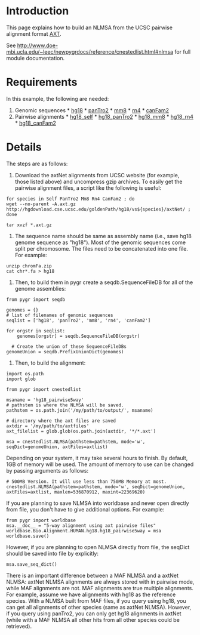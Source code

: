 # Introduction #
This page explains how to build an NLMSA from the UCSC pairwise alignment format [AXT](http://genome.ucsc.edu/goldenPath/help/axt.html).

See http://www.doe-mbi.ucla.edu/~leec/newpygrdocs/reference/cnestedlist.html#nlmsa for full module documentation.

# Requirements #
In this example, the following are needed:
  1. Genomic sequences
    * [hg18](http://hgdownload.cse.ucsc.edu/goldenPath/hg18/bigZips/chromFa.zip)
    * [panTro2](http://hgdownload.cse.ucsc.edu/goldenPath/panTro2/bigZips/chromFa.tar.gz)
    * [mm8](http://hgdownload.cse.ucsc.edu/goldenPath/mm8/bigZips/chromFa.tar.gz)
    * [rn4](http://hgdownload.cse.ucsc.edu/goldenPath/rn4/bigZips/chromFa.tar.gz)
    * [canFam2](http://hgdownload.cse.ucsc.edu/goldenPath/canFam2/bigZips/chromFa.tar.gz)
  1. Pairwise alignments
    * [hg18\_self](http://hgdownload.cse.ucsc.edu/goldenPath/hg18/vsSelf/axtNet/)
    * [hg18\_panTro2](http://hgdownload.cse.ucsc.edu/goldenPath/hg18/vsPanTro2/axtNet/)
    * [hg18\_mm8](http://hgdownload.cse.ucsc.edu/goldenPath/hg18/vsMm8/axtNet/)
    * [hg18\_rn4](http://hgdownload.cse.ucsc.edu/goldenPath/hg18/vsRn4/axtNet/)
    * [hg18\_canFam2](http://hgdownload.cse.ucsc.edu/goldenPath/hg18/vsCanFam2/axtNet/)

# Details #
The steps are as follows:
  1. Download the axtNet alignments from UCSC website (for example, those listed above) and uncompress gzip archives. To easily get the pairwise alignment files, a script like the following is useful:
```
for species in Self PanTro2 Mm8 Rn4 CanFam2 ; do
wget --no-parent -A.axt.gz http://hgdownload.cse.ucsc.edu/goldenPath/hg18/vs${species}/axtNet/ ;
done

tar xvzf *.axt.gz
```
  1. The sequence name should be same as assembly name (i.e., save hg18 genome sequence as "hg18"). Most of the genomic sequences come split per chromosome. The files need to be concatenated into one file. For example:
```
unzip chromFa.zip
cat chr*.fa > hg18
```
  1. Then, to build them in pygr create a seqdb.SequenceFileDB for all of the genome assemblies:
```
from pygr import seqdb

genomes = {}
# list of filenames of genomic sequences
seqlist = ['hg18', 'panTro2', 'mm8', 'rn4', 'canFam2']

for orgstr in seqlist:
    genomes[orgstr] = seqdb.SequenceFileDB(orgstr)

  # Create the union of these SequenceFileDBs
genomeUnion = seqdb.PrefixUnionDict(genomes)
```
  1. Then, to build the alignment:
```
import os.path
import glob

from pygr import cnestedlist

msaname = 'hg18_pairwise5way'
# pathstem is where the NLMSA will be saved. 
pathstem = os.path.join('/my/path/to/output/', msaname)

# directory where the axt files are saved
axtdir = '/my/path/to/axtfiles'
axt_filelist = glob.glob(os.path.join(axtdir, '*/*.axt')

msa = cnestedlist.NLMSA(pathstem=pathstem, mode='w', seqDict=genomeUnion, axtFiles=axtlist)
```

Depending on your system, it may take several hours to finish. By default, 1GB of memory will be used. The amount of memory to use can be changed by passing arguments as follows:

```
# 500MB Version. It will use less than 750MB Memory at most.
cnestedlist.NLMSA(pathstem=pathstem, mode='w', seqDict=genomeUnion, axtFiles=axtlist, maxlen=536870912, maxint=22369620)
```

If you are planning to save NLMSA into worldbase and never open directly from file, you don't have to give additional options. For example:

```
from pygr import worldbase
msa.__doc__ = "5-way alignment using axt pairwise files"
worldbase.Bio.Alignment.HUMAN.hg18.hg18_pairwise5way = msa
worldbase.save()
```

However, if you are planning to open NLMSA directly from file, the seqDict should be saved into file by explicitly:
```
msa.save_seq_dict()
```

There is an important difference between a MAF NLMSA and a axtNet NLMSA: axtNet NLMSA alignments are always stored with in pairwise mode, while MAF alignments are not. MAF alignments are true multiple alignments. For example, assume we have alignments with hg18 as the reference species. With a NLMSA built from MAF files, if you query using hg18, you can get all alignments of other species (same as axtNet NLMSA). However, if you query using panTro2, you can only get hg18 alignments in axtNet (while with a MAF NLMSA all other hits from all other species could be retrieved).
